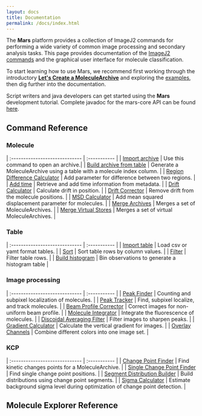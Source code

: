```yaml
---
layout: docs
title: Documentation
permalink: /docs/index.html
---
```


The **Mars** platform provides a collection of ImageJ2 commands for performing a wide variety of common image processing and secondary analysis tasks. This page provides documentation of the [ImageJ2 commands](#commands) and the graphical user interface for molecule classification.  

To start learning how to use Mars, we recommend first working through the introductory **[Let's Create a MoleculeArchive](../tutorials/create-MoleculeArchive)** and exploring the [examples](../examples), then dig further into the documentation.

Script writers and java developers can get started using the **Mars** development tutorial. Complete javadoc for the mars-core API can be found [here](http://duderstadt-lab.github.io/mars-core/javadoc/).

## <a name="commands"></a>Command Reference
### Molecule

| :----------------------------- | :----------- |
| [Import archive](./Molecule/ImportArchive) | Use this command to open an archive.|
| [Build archive from table](BuildArchiveFromTable) | Generate a MoleculeArchive using a table with a molecule index column. |
| [Region Difference Calculator](RegionDifferenceCalculator) | Add parameter for difference between two regions. |
| [Add time](AddTime) | Retrieve and add time information from metadata. |
| [Drift Calculator](DriftCalculator) | Calculate drift in position. |
| [Drift Corrector](DriftCorrector) | Remove drift from the molecule positions. |
| [MSD Calculator](MSDCalculator) | Add mean squared displacement parameter for molecules. |
| [Merge Archives](MergeArchives) | Merges a set of MoleculeArchives. |
| [Merge Virtual Stores](MergeVirtualStore) | Merges a set of virtual MoleculeArchives. |

### Table

| :----------------------------- | :----------- |
| [Import table](ImportTable) | Load csv or yamt format tables. |
| [Sort](Sort) | Sort table rows by column values. |
| [Filter](Filter) | Filter table rows. |
| [Build histogram](BuildHistogram) | Bin observations to generate a histogram table |

### Image processing

| :----------------------------- | :----------- |
| [Peak Finder](./ImageProcessing/PeakFinder) | Counting and subpixel localization of molecules. |
| [Peak Tracker](PeakTracker) | Find, subpixel localize, and track molecules. |
| [Beam Profile Corrector](BeamProfileCorrector) | Correct images for non-uniform beam profile. |
| [Molecule Integrator](MoleculeIntegrator) | Integrate the fluorescence of molecules. |
| [Discoidal Averaging Filter](DiscoidalAveragingFilter) | Filter images to sharpen peaks. |
| [Gradient Calculator](GradientCalculator) | Calculate the vertical gradient for images. |
| [Overlay Channels](OverlayChannels) | Combine different colors into one image set. |

### KCP

| :----------------------------- | :----------- |
| [Change Point Finder](ChangePointFinder) | Find kinetic changes points for a MoleculeArchive. |
| [Single Change Point Finder](SingleChangePointFinder) | Find single change point positions. |
| [Segment Distribution Builder](SegmentDistributionBuilder) | Build distributions using change point segments. |
| [Sigma Calculator](SigmaCalculator) | Estimate background sigma level during optimization of change point detection. |

## <a name="gui"></a>Molecule Explorer Reference
